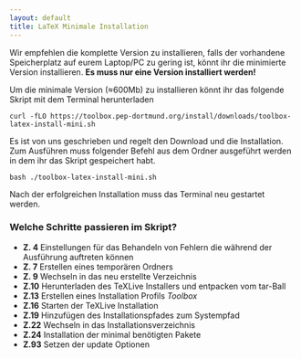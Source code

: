 ```yaml
---
layout: default
title: LaTeX Minimale Installation
---
```


Wir empfehlen die komplette Version zu installieren, falls der vorhandene Speicherplatz auf eurem Laptop/PC zu gering ist, könnt ihr die minimierte Version installieren.
**Es muss nur eine Version installiert werden!**


Um die minimale Version (≈600Mb) zu installieren könnt ihr das folgende Skript mit dem Terminal herunterladen

```
curl -fLO https://toolbox.pep-dortmund.org/install/downloads/toolbox-latex-install-mini.sh
```
Es ist von uns geschrieben und regelt den Download und die Installation.
Zum Ausführen muss folgender Befehl aus dem Ordner ausgeführt werden in dem ihr das Skript gespeichert habt.
```
bash ./toolbox-latex-install-mini.sh
```

Nach der erfolgreichen Installation muss das Terminal neu gestartet werden.


### Welche Schritte passieren im Skript?

- **Z. 4** Einstellungen für das Behandeln von Fehlern die während der Ausführung auftreten können
- **Z. 7** Erstellen eines temporären Ordners
- **Z. 9** Wechseln in das neu erstellte Verzeichnis
- **Z.10** Herunterladen des TeXLive Installers und entpacken vom tar-Ball
- **Z.13** Erstellen eines Installation Profils _Toolbox_
- **Z.16** Starten der TeXLive Installation
- **Z.19** Hinzufügen des Installationspfades zum Systempfad
- **Z.22** Wechseln in das Installationsverzeichnis
- **Z.24** Installation der minimal benötigten Pakete
- **Z.93** Setzen der update Optionen 
